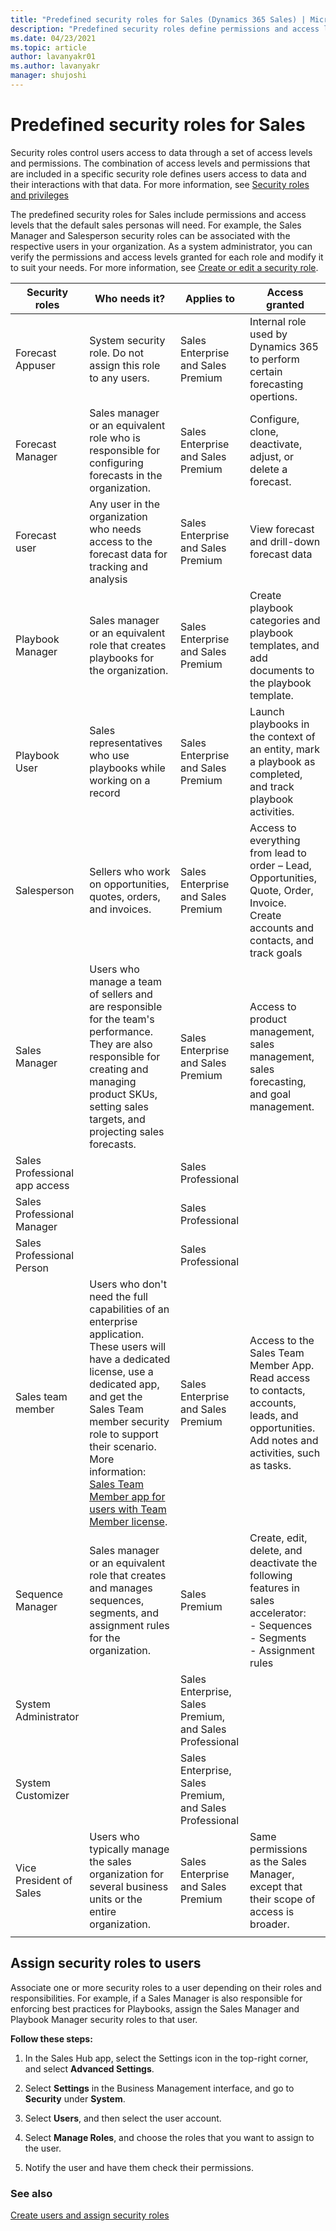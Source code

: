 ```yaml
---
title: "Predefined security roles for Sales (Dynamics 365 Sales) | MicrosoftDocs"
description: "Predefined security roles define permissions and access levels specific to different sales personas. Assign users to appropriate security roles to grant them adequate access to the system."
ms.date: 04/23/2021
ms.topic: article
author: lavanyakr01
ms.author: lavanyakr
manager: shujoshi
---
```

# Predefined security roles for Sales

Security roles control users access to data through a set of access levels and permissions. The combination of access levels and permissions that are included in a specific security role defines  users access to data and their interactions with that data. For more information, see [Security roles and privileges](/power-platform/admin/security-roles-privileges)

The predefined security roles for Sales include permissions and access levels that the default sales personas will need. For example, the Sales Manager and Salesperson security roles can be associated with the respective users in your organization. As a system administrator, you can verify the permissions and access levels granted for each role and modify it to suit your needs. For more information, see [Create or edit a security role](/power-platform/admin/create-edit-security-role).

| **Security roles** | **Who needs it?** | **Applies to** | **Access granted** |
|--------------------|-------------------|----------------|--------------------|
|Forecast Appuser  | System security role. Do not assign this role to any users. | Sales Enterprise and Sales Premium | Internal role used by Dynamics 365 to perform certain forecasting opertions. |
| Forecast Manager | Sales manager or an equivalent role who is responsible for configuring forecasts in the organization. | Sales Enterprise and Sales Premium | Configure, clone, deactivate, adjust, or delete a forecast. |
| Forecast user | Any user in the organization who needs access to the forecast data for tracking and analysis  | Sales Enterprise and Sales Premium | View forecast and drill-down forecast data |
| Playbook Manager | Sales manager or an equivalent role that creates playbooks for the organization. | Sales Enterprise and Sales Premium | Create playbook categories and playbook templates, and add documents to the playbook template. |
| Playbook User | Sales representatives who use playbooks while working on a record | Sales Enterprise and Sales Premium | Launch playbooks in the context of an entity, mark a playbook as completed, and track playbook activities. |
| Salesperson | Sellers who work on opportunities, quotes, orders, and invoices. | Sales Enterprise and Sales Premium | Access to everything from lead to order – Lead, Opportunities, Quote, Order, Invoice.</br>Create accounts and contacts, and track goals |
| Sales Manager | Users who manage a team of sellers and are responsible for the team's performance. They are also responsible for creating and managing product SKUs, setting sales targets, and projecting sales forecasts. | Sales Enterprise and Sales Premium | Access to product management, sales management, sales forecasting, and goal management. |
| Sales Professional app access |  | Sales Professional |  |
| Sales Professional Manager |  | Sales Professional |  |
| Sales Professional Person |  | Sales Professional |  |
| Sales team member | Users who don't need the full capabilities of an enterprise application. These users will have a dedicated license, use a dedicated app, and get the Sales Team member security role to support their scenario.  More information: [Sales Team Member app for users with Team Member license](sales-team-member.md). | Sales Enterprise and Sales Premium | Access to the Sales Team Member App. Read access to contacts, accounts, leads, and opportunities. Add notes and activities, such as tasks. |
| Sequence Manager | Sales manager or an equivalent role that creates and manages sequences, segments, and assignment rules for the organization. | Sales Premium | Create, edit, delete, and deactivate the following features in sales accelerator:<br>- Sequences<br>- Segments<br>- Assignment rules |
| System Administrator |  | Sales Enterprise, Sales Premium, and Sales Professional |  |
| System Customizer |  | Sales Enterprise, Sales Premium, and Sales Professional |  |
| Vice President of Sales | Users who typically manage the sales organization for several business units or the entire organization. | Sales Enterprise and Sales Premium | Same permissions as the Sales Manager, except that their scope of access is broader. |
|  |  |  |  |

## Assign security roles to users

Associate one or more security roles to a user depending on their roles and responsibilities. For example, if a Sales Manager is also
responsible for enforcing best practices for Playbooks, assign the Sales Manager and Playbook Manager security roles to that user.

**Follow these steps:**

1. In the Sales Hub app, select the Settings icon in the top-right
   corner, and select **Advanced Settings**.

2. Select **Settings** in the Business Management interface, and
   go to **Security** under **System**.

3. Select **Users**, and then select the user account.

4. Select **Manage Roles**, and choose the roles that you want to assign to the user.

5. Notify the user and have them check their permissions.

### See also   

[Create users and assign security roles](/power-platform/admin/create-users-assign-online-security-roles)
